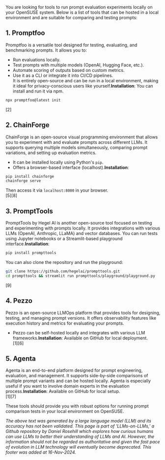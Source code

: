 You are looking for tools to run prompt evaluation experiments locally on your OpenSUSE system. Below is a list of tools that can be hosted in a local environment and are suitable for comparing and testing prompts:

## 1. Promptfoo

Promptfoo is a versatile tool designed for testing, evaluating, and benchmarking prompts. It allows you to:

- Run evaluations locally.
- Test prompts with multiple models (OpenAI, Hugging Face, etc.).
- Automate scoring of outputs based on custom metrics.
- Use it as a CLI or integrate it into CI/CD pipelines.\
  It is entirely open-source and can be run in a local environment, making it ideal for privacy-conscious users like yourself.**Installation**: You can install and run it via npm.

```bash
npx promptfoo@latest init
```

\[2]

## 2. ChainForge

ChainForge is an open-source visual programming environment that allows you to experiment with and evaluate prompts across different LLMs. It supports querying multiple models simultaneously, comparing prompt variations, and setting up evaluation metrics.

- It can be installed locally using Python's `pip`.
- Offers a browser-based interface (localhost).**Installation**:

```bash
pip install chainforge
chainforge serve
```

Then access it via `localhost:8000` in your browser.\
\[5]\[8]

## 3. PromptTools

PromptTools by Hegel AI is another open-source tool focused on testing and experimenting with prompts locally. It provides integrations with various LLMs (OpenAI, Anthropic, LLaMA) and vector databases. You can run tests using Jupyter notebooks or a Streamlit-based playground interface.**Installation**:

```bash
pip install prompttools
```

You can also clone the repository and run the playground:

```bash
git clone https://github.com/hegelai/prompttools.git
cd prompttools && streamlit run prompttools/playground/playground.py
```

\[9]

## 4. Pezzo

Pezzo is an open-source LLMOps platform that provides tools for designing, testing, and managing prompt versions. It offers observability features like execution history and metrics for evaluating your prompts.

- Pezzo can be self-hosted locally and integrates with various LLM frameworks.**Installation**: Available on GitHub for local deployment.\
  \[1]\[6]

## 5. Agenta

Agenta is an end-to-end platform designed for prompt engineering, evaluation, and management. It supports side-by-side comparisons of multiple prompt variants and can be hosted locally. Agenta is especially useful if you want to involve domain experts in the evaluation process.**Installation**: Available on GitHub for local setup.\
\[1]\[7]

These tools should provide you with robust options for running prompt comparison tests in your local environment on OpenSUSE.

&#x20;

*The above text was generated by a large language model (LLM) and its accuracy has not been validated. This page is part of 'LLMs-on-LLMs,' a Github repository by Daniel Rosehill which explores how curious humans can use LLMs to better their understanding of LLMs and AI. However, the information should not be regarded as authoritative and given the fast pace of evolution in LLM technology will eventually become deprecated. This footer was added at 16-Nov-2024.*


